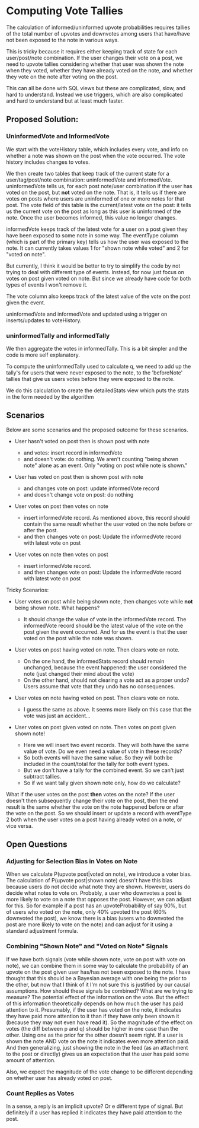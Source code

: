 # Computing Vote Tallies 


The calculation of informed/uninformed upvote probabilities requires tallies of the total number of upvotes and downvotes among users that have/have not been exposed to the note in various ways.

This is tricky because it requires either keeping track of state for each user/post/note combination. If the user changes their vote on a post, we need to upvote tallies considering whether that user was shown the note when they voted, whether they have already voted on the note, and whether they vote on the note after voting on the post.

This can all be done with SQL views but these are complicated, slow, and hard to understand. Instead we use triggers, which are also complicated and hard to understand but at least much faster.

## Proposed Solution:

### UninformedVote and InformedVote

We start with the voteHistory table, which includes every vote, and info on whether a note was shown on the post when the vote occurred. The vote history includes changes to votes.

We then create two tables that keep track of the current state for a user/tag/post/note combination: uninformedVote and informedVote. uninformedVote tells us, for each post note/user combination if the user has voted on the post, but **not** voted on the note. That is, it tells us if there are votes on posts where users are uninformed of one or more notes for that post. The vote field of this table is the current/latest vote on the post: it tells us the current vote on the post as long as this user is uninformed of the note. Once the user becomes informed, this value no longer changes.

informedVote keeps track of the latest vote for a user on a post given they have been exposed to some note in some way. The eventType column (which is part of the primary key) tells us how the user was exposed to the note. It can currently takes values 1 for "shown note while voted" and 2 for "voted on note". 

But currently, I think it would be better to try to simplify the code by not trying to deal with different type of events. Instead, for now just focus
on votes on post given voted on note. But since we already have code for both types of events I won't remove it.

The vote column also keeps track of the latest value of the vote on the post given the event. 

uninformedVote and informedVote and updated using a trigger on inserts/updates to voteHistory.

### uninformedTally and informedTally

We then aggregate the votes in informedTally. This is a bit simpler and the code is more self explanatory.

To compute the uninformedTally used to calculate q, we need to add up the tally's for users that were never exposed to the note, to the 'beforeNote' tallies that give us users votes before they were exposed to the note.

We do this calculation to create the detailedStats view which puts the stats in the form needed by the algorithm

## Scenarios

Below are some scenarios and the proposed outcome for these scenarios.

- User hasn't voted on post then is shown post with note 
	- and votes: insert record in informedVote
	- and doesn't vote: do nothing. We aren't counting "being shown note" alone as an event. Only "voting on post while note is shown."

- User has voted on post then is shown post with note 
	- and changes vote on post: update informedVote record
   	- and doesn't change vote on post: do nothing

- User votes on post then votes on note 
	- insert informedVote record. As mentioned above, this record should contain the same result whether the user voted on the note before or after the post.
   	- and then changes vote on post: Update the informedVote record with latest vote on post

- User votes on note then votes on post
	- insert informedVote record.
   	- and then changes vote on post: Update the informedVote record with latest vote on post

Tricky Scenarios:

- User votes on post while being shown note, then changes vote while **not** being shown note. What happens? 
  	- It should change the value of vote in the informedVote record. The informedVote record should be the latest value of the vote on the post given the event occurred. And for us the event is that the user voted on the post while the note was shown. 

- User votes on post having voted on note. Then clears vote on note. 
	- On the one hand, the informedStats record should remain unchanged, because the event happened: the user considered the note (just changed their mind about the vote)
	- On the other hand, should not clearing a vote act as a proper undo? Users assume that vote that they undo has no consequences. 

- User votes on note having voted on post. Then clears vote on note. 
	- I guess the same as above. It seems more likely on this case that the vote was just an accident...

- User votes on post given voted on note. Then votes on post given shown note! 
	- Here we will insert two event records. They will both have the same value of vote. Do we even need a value of vote in these records?
	- So both events will have the same value. So they will both be included in the count/total for the tally for both event types. 
	- But we don't have a tally for the combined event. So we can't just subtract tallies.
	- So if we want tally given shown note only, how do we calculate?

What if the user votes on the post **then** votes on the note? If the user doesn't then subsequently change their vote on the post, then the end result is the same whether the vote on the note happened before or after the vote on the post. So we should insert or update a record with eventType 2 both when the user votes on a post having already voted on a note, or vice versa.



## Open Questions 

### Adjusting for Selection Bias in Votes on Note

When we calculate P(upvote post|voted on note), we introduce a voter bias. The calculation of P(upvote post|shown note) doesn't have this bias because users do not decide what note they are shown. However, users do decide what notes to vote on. Probably, a user who downvotes a post is more likely to vote on a note that opposes the post. However, we can adjust for this. So for example if a post has an upvoteProbability of say 90%, but of users who voted on the note, only 40% upvoted the post (60% downvoted the post), we know there is a bias (users who downvoted the post are more likely to vote on the note) and can adjust for it using a standard adjustment formula.


### Combining "Shown Note" and "Voted on Note" Signals

If we have both signals (vote while shown note, vote on post with vote on
note), we can combine them in some way to calculate the probability of an
upvote on the post given user has/has not been exposed to the note. I have
thought that this should be a Bayesian average with one being the prior to
the other, but now that I think of it I'm not sure this is justified by our
causal assumptions. How should these signals be combined? What are we trying
to measure? The potential effect of the information on the vote. But the
effect of this information theoretically depends on how much the
user has paid attention to it. Presumably, if the user has voted on the note,
it indicates they have paid more attention to it than if they have only been
shown it (because they may not even have read it). So the magnitude of the
effect on votes (the diff between p and q) should be higher in one case than
the other. Using one as the prior for the other doesn't seem right. If a user
is shown the note AND vote on the note it indicates even more attention paid.
And then generalizing, just showing the note in the feed (as an attachment to
the post or directly) gives us an expectation that the user has paid some
amount of attention. 

Also, we expect the magnitude of the vote change to be different depending on whether 
user has already voted on post.


### Count Replies as Votes

In a sense, a reply is an implicit upvote? Or e different type of signal. But
definitely if a user has replied it indicates they have paid attention to the
post.

